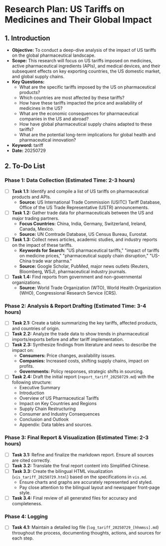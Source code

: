 # Research Plan: US Tariffs on Medicines and Their Global Impact

## 1. Introduction
- **Objective:** To conduct a deep-dive analysis of the impact of US tariffs on the global pharmaceutical landscape.
- **Scope:** This research will focus on US tariffs imposed on medicines, active pharmaceutical ingredients (APIs), and medical devices, and their subsequent effects on key exporting countries, the US domestic market, and global supply chains.
- **Key Questions:**
    - What are the specific tariffs imposed by the US on pharmaceutical products?
    - Which countries are most affected by these tariffs?
    - How have these tariffs impacted the price and availability of medicines in the US?
    - What are the economic consequences for pharmaceutical companies in the US and abroad?
    - How have global pharmaceutical supply chains adapted to these tariffs?
    - What are the potential long-term implications for global health and pharmaceutical innovation?
- **Keyword:** tariff
- **Date:** 20250729

## 2. To-Do List

### Phase 1: Data Collection (Estimated Time: 2-3 hours)
- [ ] **Task 1.1:** Identify and compile a list of US tariffs on pharmaceutical products and APIs.
    - **Source:** US International Trade Commission (USITC) Tariff Database, Office of the US Trade Representative (USTR) announcements.
- [ ] **Task 1.2:** Gather trade data for pharmaceuticals between the US and major trading partners.
    - **Focus Countries:** China, India, Germany, Switzerland, Ireland, Canada, Mexico.
    - **Source:** UN Comtrade Database, US Census Bureau, Eurostat.
- [ ] **Task 1.3:** Collect news articles, academic studies, and industry reports on the impact of these tariffs.
    - **Keywords for Search:** "US pharmaceutical tariffs," "impact of tariffs on medicine prices," "pharmaceutical supply chain disruption," "US-China trade war pharma."
    - **Source:** Google Scholar, PubMed, major news outlets (Reuters, Bloomberg, WSJ), pharmaceutical industry journals.
- [ ] **Task 1.4:** Find reports from government and non-governmental organizations.
    - **Source:** World Trade Organization (WTO), World Health Organization (WHO), Congressional Research Service (CRS).

### Phase 2: Analysis & Report Drafting (Estimated Time: 3-4 hours)
- [ ] **Task 2.1:** Create a table summarizing the key tariffs, affected products, and countries of origin.
- [ ] **Task 2.2:** Analyze the trade data to show trends in pharmaceutical imports/exports before and after tariff implementation.
- [ ] **Task 2.3:** Synthesize findings from literature and news to describe the impact on:
    - **Consumers:** Price changes, availability issues.
    - **Companies:** Increased costs, shifting supply chains, impact on profits.
    - **Governments:** Policy responses, strategic shifts in sourcing.
- [ ] **Task 2.4:** Draft the initial report (`report_tariff_20250729.md`) with the following structure:
    - Executive Summary
    - Introduction
    - Overview of US Pharmaceutical Tariffs
    - Impact on Key Countries and Regions
    - Supply Chain Restructuring
    - Consumer and Industry Consequences
    - Conclusion and Outlook
    - Appendix: Data tables and sources.

### Phase 3: Final Report & Visualization (Estimated Time: 2-3 hours)
- [ ] **Task 3.1:** Refine and finalize the markdown report. Ensure all sources are cited correctly.
- [ ] **Task 3.2:** Translate the final report content into Simplified Chinese.
- [ ] **Task 3.3:** Create the bilingual HTML visualization (`vis_tariff_20250729.html`) based on the specifications in `vis.md`.
    - Ensure charts and graphs are accurately represented and styled.
    - Pay close attention to the bilingual layout and newspaper front-page style.
- [ ] **Task 3.4:** Final review of all generated files for accuracy and completeness.

### Phase 4: Logging
- [ ] **Task 4.1:** Maintain a detailed log file (`log_tariff_20250729_[hhmmss].md`) throughout the process, documenting thoughts, actions, and sources for each step.
